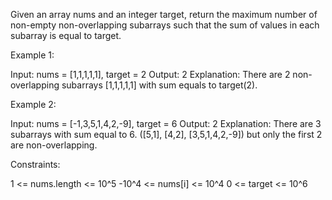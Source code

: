 Given an array nums and an integer target, return the maximum number of
non-empty non-overlapping subarrays such that the sum of values in each
subarray is equal to target.


Example 1:


Input: nums = [1,1,1,1,1], target = 2
Output: 2
Explanation: There are 2 non-overlapping subarrays [1,1,1,1,1] with sum
equals to target(2).


Example 2:


Input: nums = [-1,3,5,1,4,2,-9], target = 6
Output: 2
Explanation: There are 3 subarrays with sum equal to 6.
([5,1], [4,2], [3,5,1,4,2,-9]) but only the first 2 are non-overlapping.



Constraints:


1 <= nums.length <= 10^5
-10^4 <= nums[i] <= 10^4
0 <= target <= 10^6




